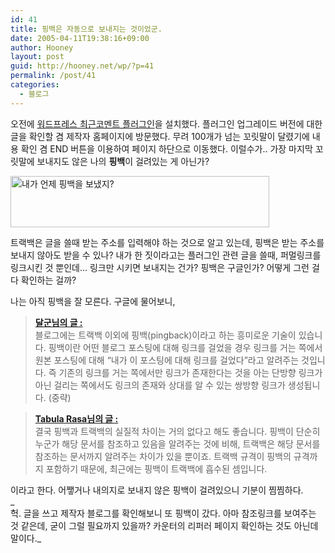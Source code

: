 ```yaml
---
id: 41
title: 핑백은 자동으로 보내지는 것이었군.
date: 2005-04-11T19:38:16+09:00
author: Hooney
layout: post
guid: http://hooney.net/wp/?p=41
permalink: /post/41
categories:
  - 블로그
---
```

오전에 [워드프레스 최근코멘트 플러그인](http://blog.jodies.de/archiv/2004/11/13/)을 설치했다. 플러그인 업그레이드 버전에 대한 글을 확인할 겸 제작자 홈페이지에 방문했다. 무려 100개가 넘는 꼬릿말이 달렸기에 내용 확인 겸 END 버튼을 이용하여 페이지 하단으로 이동했다. 이럴수가.. 가장 마지막 꼬릿말에 보내지도 않은 나의 **핑백**이 걸려있는 게 아닌가? 

<img src="/files/img/2005-04/pingback.gif" width="414" height="82" alt="내가 언제 핑백을 보냈지?" /> 

트랙백은 글을 쓸때 받는 주소를 입력해야 하는 것으로 알고 있는데, 핑백은 받는 주소를 보내지 않아도 받을 수 있나? 내가 한 짓이라고는 플러그인 관련 글을 쓸때, 퍼멀링크를 링크시킨 것 뿐인데&#8230; 링크만 시키면 보내지는 건가? 핑백은 구글인가? 어떻게 그런 걸 다 확인하는 걸까? 

나는 아직 핑백을 잘 모른다. 구글에 물어보니, 

> [**달군님의 글 :**](http://blog.jinbo.net/dalgun/?pid=23)  
> 블로그에는 트랙백 이외에 핑백(pingback)이라고 하는 흥미로운 기술이 있습니다. 핑백이란 어떤 블로그 포스팅에 대해 링크를 걸었을 경우 링크를 거는 쪽에서 원본 포스팅에 대해 “내가 이 포스팅에 대해 링크를 걸었다”라고 알려주는 것입니다. 즉 기존의 링크를 거는 쪽에서만 링크가 존재한다는 것을 아는 단방향 링크가 아닌 걸리는 쪽에서도 링크의 존재와 상대를 알 수 있는 쌍방향 링크가 생성됩니다. (중략)

> [**Tabula Rasa님의 글 :**](http://eouia0.cafe24.com/blog/archives/002209.html)  
> 결국 핑백과 트랙백의 실질적 차이는 거의 없다고 해도 좋습니다. 핑백이 단순히 누군가 해당 문서를 참조하고 있음을 알려주는 것에 비해, 트랙백은 해당 문서를 참조하는 문서까지 알려주는 차이가 있을 뿐이죠. 트랙백 규격이 핑백의 규격까지 포함하기 때문에, 최근에는 핑백이 트랙백에 흡수된 셈입니다.

이라고 한다. 어쨓거나 내의지로 보내지 않은 핑백이 걸려있으니 기분이 찜찜하다.  
_  
헉. 글을 쓰고 제작자 블로그를 확인해보니 또 핑백이 갔다. 아마 참조링크를 보여주는 것 같은데, 굳이 그럴 필요까지 있을까? 카운터의 리퍼러 페이지 확인하는 것도 아닌데 말이다._